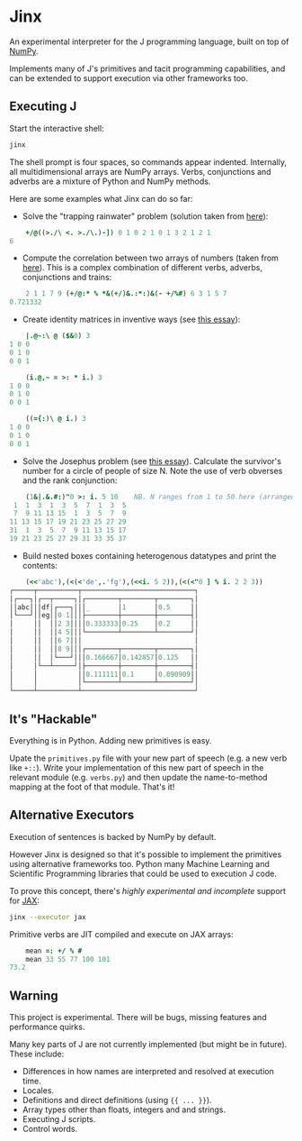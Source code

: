# Jinx

An experimental interpreter for the J programming language, built on top of [NumPy](https://numpy.org/).

Implements many of J's primitives and tacit programming capabilities, and can be extended to support execution via other frameworks too.

## Executing J

Start the interactive shell:
```sh
jinx
```
The shell prompt is four spaces, so commands appear indented. Internally, all multidimensional arrays are NumPy arrays. Verbs, conjunctions and adverbs are a mixture of Python and NumPy methods.

Here are some examples what Jinx can do so far:

- Solve the "trapping rainwater" problem (solution taken from [here](https://mmapped.blog/posts/04-square-joy-trapped-rain-water)):
```j
    +/@((>./\ <. >./\.)-]) 0 1 0 2 1 0 1 3 2 1 2 1
6
```
- Compute the correlation between two arrays of numbers (taken from [here](https://stackoverflow.com/a/44845495/3923281)). This is a complex combination of different verbs, adverbs, conjunctions and trains:
```j
    2 1 1 7 9 (+/@:* % *&(+/)&.:*:)&(- +/%#) 6 3 1 5 7
0.721332
```
- Create identity matrices in inventive ways (see [this essay](https://code.jsoftware.com/wiki/Essays/Identity_Matrix)):
```j
    |.@~:\ @ ($&0) 3
1 0 0
0 1 0
0 0 1

    (i.@,~ = >: * i.) 3
1 0 0
0 1 0
0 0 1

    ((={:)\ @ i.) 3
1 0 0
0 1 0
0 0 1
```
- Solve the Josephus problem (see [this essay](https://code.jsoftware.com/wiki/Essays/Josephus_Problem)). Calculate the survivor's number for a circle of people of size N. Note the use of verb obverses and the rank conjunction:
```j
    (1&|.&.#:)"0 >: i. 5 10    NB. N ranges from 1 to 50 here (arranged as a table)
 1  1  3  1  3  5  7  1  3  5
 7  9 11 13 15  1  3  5  7  9
11 13 15 17 19 21 23 25 27 29
31  1  3  5  7  9 11 13 15 17
19 21 23 25 27 29 31 33 35 37
```
- Build nested boxes containing heterogenous datatypes and print the contents:
```j
    (<<'abc'),(<(<'de',.'fg'),(<<i. 5 2)),(<(<"0 ] % i. 2 2 3))
┌─────┬──────────┬────────────────────────────┐
│┌───┐│┌──┬─────┐│┌────────┬────────┬────────┐│
││abc│││df│┌───┐│││_       │1       │0.5     ││
│└───┘││eg││0 1│││├────────┼────────┼────────┤│
│     ││  ││2 3││││0.333333│0.25    │0.2     ││
│     ││  ││4 5│││└────────┴────────┴────────┘│
│     ││  ││6 7│││                            │
│     ││  ││8 9│││┌────────┬────────┬────────┐│
│     ││  │└───┘│││0.166667│0.142857│0.125   ││
│     │└──┴─────┘│├────────┼────────┼────────┤│
│     │          ││0.111111│0.1     │0.090909││
│     │          │└────────┴────────┴────────┘│
└─────┴──────────┴────────────────────────────┘
```

## It's "Hackable"

Everything is in Python. Adding new primitives is easy.

Upate the `primitives.py` file with your new part of speech (e.g. a new verb like `+::`). Write your implementation of this new part of speech in the relevant module (e.g. `verbs.py`) and then update the name-to-method mapping at the foot of that module. That's it!

## Alternative Executors

Execution of sentences is backed by NumPy by default.

However Jinx is designed so that it's possible to implement the primitives using alternative frameworks too. Python many Machine Learning and Scientific Programming libraries that could be used to execution J code.

To prove this concept, there's _highly experimental and incomplete_ support for [JAX](https://docs.jax.dev/en/latest/index.html):
```sh
jinx --executor jax
```
Primitive verbs are JIT compiled and execute on JAX arrays:
```j
    mean =: +/ % #
    mean 33 55 77 100 101
73.2
```

## Warning

This project is experimental. There will be bugs, missing features and performance quirks.

Many key parts of J are not currently implemented (but might be in future). These include:
- Differences in how names are interpreted and resolved at execution time.
- Locales.
- Definitions and direct definitions (using `{{ ... }}`).
- Array types other than floats, integers and and strings.
- Executing J scripts.
- Control words.
